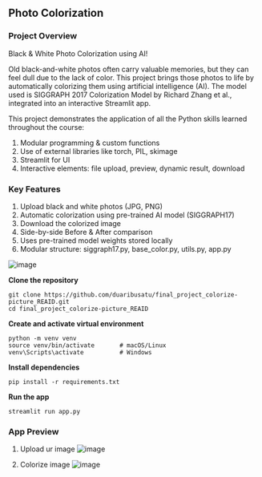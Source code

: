 <!--<h3><b>Black & White Photo Colorization using AI</b></h3>-->
## <b>Photo Colorization</b>

### Project Overview
Black & White Photo Colorization using AI!

Old black-and-white photos often carry valuable memories, but they can feel dull due to the lack of color. This project brings those photos to life by automatically colorizing them using artificial intelligence (AI). The model used is SIGGRAPH 2017 Colorization Model by Richard Zhang et al., integrated into an interactive Streamlit app.

This project demonstrates the application of all the Python skills learned throughout the course:
1. Modular programming & custom functions
2. Use of external libraries like torch, PIL, skimage
3. Streamlit for UI
4. Interactive elements: file upload, preview, dynamic result, download

### Key Features
1. Upload black and white photos (JPG, PNG)
2. Automatic colorization using pre-trained AI model (SIGGRAPH17)
3. Download the colorized image
4. Side-by-side Before & After comparison
5. Uses pre-trained model weights stored locally
6. Modular structure: siggraph17.py, base_color.py, utils.py, app.py

![image](https://github.com/user-attachments/assets/ab358470-9b07-4eb6-8a37-3864c32c5ed8)

**Clone the repository**

```
git clone https://github.com/duaribusatu/final_project_colorize-picture_REAID.git
cd final_project_colorize-picture_REAID
```

**Create and activate virtual environment**
```
python -m venv venv
source venv/bin/activate       # macOS/Linux
venv\Scripts\activate          # Windows
```

**Install dependencies**
```
pip install -r requirements.txt
```

**Run the app**
```
streamlit run app.py
```

### App Preview
1. Upload ur image
![image](https://github.com/user-attachments/assets/b81432d4-3f20-4d78-83dc-42843b119f7a)

2. Colorize image
![image](https://github.com/user-attachments/assets/abe43247-4523-49ca-b73f-304416c9d985)
